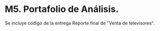 # M5. Portafolio de Análisis.

Se incluye código de la entrega Reporte final de "Venta de televisores".
